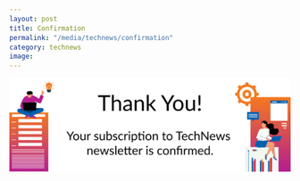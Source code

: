 ```yaml
---
layout: post
title: Confirmation
permalink: "/media/technews/confirmation"
category: technews
image:
---
```


![TechNews newsletter confirmation](/images/technews/thank-you2.png)
